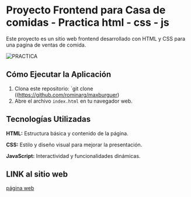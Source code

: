 # Proyecto Frontend para Casa de comidas - Practica html - css - js
Este proyecto es un sitio web frontend desarrollado con HTML y CSS para una pagina de ventas de comida.

![PRACTICA](https://github.com/rominarg/maxburguer/assets/45200064/141eff7b-2f6d-4279-b592-a0000b63338a)

## Cómo Ejecutar la Aplicación

1. Clona este repositorio: `git clone ((https://github.com/rominarg/maxburguer)
2. Abre el archivo `index.html` en tu navegador web.

## Tecnologías Utilizadas

**HTML:** Estructura básica y contenido de la página.

**CSS:** Estilo y diseño visual para mejorar la presentación.

**JavaScript:** Interactividad y funcionalidades dinámicas.

## LINK al sitio web

[página web](https://rominarg.github.io/maxburguer)






